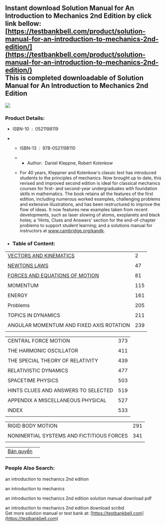Instant download **Solution Manual for An Introduction to Mechanics 2nd Edition** by click link bellow:  
[https://testbankbell.com/product/solution-manual-for-an-introduction-to-mechanics-2nd-edition/](https://testbankbell.com/product/solution-manual-for-an-introduction-to-mechanics-2nd-edition/)  
This is completed downloadable of Solution Manual for An Introduction to Mechanics 2nd Edition
----------------------------------------------------------------------------------------------


![](https://testbankbell.com/wp-content/uploads/2023/05/41H7u-nFauL._SX379_BO1204203200_.jpg)
### Product Details:


* ISBN-10 ‏ : ‎ 0521198119
* * ISBN-13 ‏ : ‎ 978-0521198110
  * * Author:  Daniel Kleppne, Robert Kolenkow
   
  * For 40 years, Kleppner and Kolenkow's classic text has introduced students to the principles of mechanics. Now brought up to date, this revised and improved second edition is ideal for classical mechanics courses for first- and second-year undergraduates with foundation skills in mathematics. The book retains all the features of the first edition, including numerous worked examples, challenging problems and extensive illustrations, and has been restructured to improve the flow of ideas. It now features new examples taken from recent developments, such as laser slowing of atoms, exoplanets and black holes; a 'Hints, Clues and Answers' section for the end-of-chapter problems to support student learning; and a solutions manual for instructors at www.cambridge.org/kandk.
 
* ### Table of Content:










|  |  |
| --- | --- |
| [VECTORS AND KINEMATICS](https://books.google.com.vn/books?id=Se7CAQAAQBAJ&pg=PA2&hl=vi&source=gbs_toc_r&cad=3) | 2 |
|  |  |
| [NEWTONS LAWS](https://books.google.com.vn/books?id=Se7CAQAAQBAJ&pg=PA47&hl=vi&source=gbs_toc_r&cad=3) | 47 |
|  |  |
| [FORCES AND EQUATIONS OF MOTION](https://books.google.com.vn/books?id=Se7CAQAAQBAJ&pg=PA81&hl=vi&source=gbs_toc_r&cad=3) | 81 |
|  |  |
| MOMENTUM | 115 |
|  |  |
| ENERGY | 161 |
|  |  |
| Problems | 205 |
|  |  |
| TOPICS IN DYNAMICS | 211 |
|  |  |
| ANGULAR MOMENTUM AND FIXED AXIS ROTATION | 239 |
|  |  |








|  |  |
| --- | --- |
| CENTRAL FORCE MOTION | 373 |
|  |  |
| THE HARMONIC OSCILLATOR | 411 |
|  |  |
| THE SPECIAL THEORY OF RELATIVITY | 439 |
|  |  |
| RELATIVISTIC DYNAMICS | 477 |
|  |  |
| SPACETIME PHYSICS | 503 |
|  |  |
| HINTS CLUES AND ANSWERS TO SELECTED | 519 |
|  |  |
| APPENDIX A MISCELLANEOUS PHYSICAL | 527 |
|  |  |
| INDEX | 533 |
|  |  |










|  |  |
| --- | --- |
| RIGID BODY MOTION | 291 |
|  |  |
| NONINERTIAL SYSTEMS AND FICTITIOUS FORCES | 341 |
|  |  |








|  |  |
| --- | --- |
| [Bản quyền](https://books.google.com.vn/books?id=Se7CAQAAQBAJ&printsec=copyright&hl=vi) |  |
|  |











 ### People Also Search:


 an introduction to mechanics 2nd edition

 an introduction to mechanics

 an introduction to mechanics 2nd edition solution manual download pdf

 an introduction to mechanics 2nd edition download scribd  
  Get more solution manual or test bank at: [https://testbankbell.com](https://testbankbell.com)
